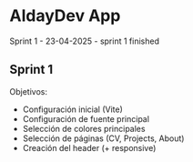 # AldayDev App

Sprint 1 - 23-04-2025 - sprint 1 finished

## Sprint 1

Objetivos:

* Configuración inicial (Vite)
* Configuración de fuente principal
* Selección de colores principales
* Selección de páginas (CV, Projects, About)
* Creación del header (+ responsive)



